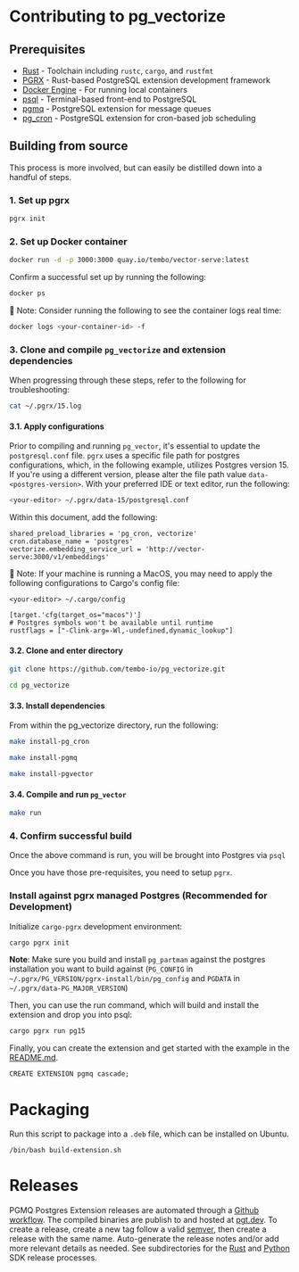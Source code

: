 # Contributing to pg_vectorize

## Prerequisites

- [Rust](https://www.rust-lang.org/learn/get-started) - Toolchain including `rustc`, `cargo`, and `rustfmt`
- [PGRX](https://github.com/pgcentralfoundation/pgrx) - Rust-based PostgreSQL extension development framework
- [Docker Engine](https://docs.docker.com/engine/install/) - For running local containers
- [psql](https://www.postgresql.org/docs/current/app-psql.html) - Terminal-based front-end to PostgreSQL
- [pgmq](https://github.com/tembo-io/pgmq) - PostgreSQL extension for message queues
- [pg_cron](https://github.com/citusdata/pg_cron) - PostgreSQL extension for cron-based job scheduling

## Building from source

This process is more involved, but can easily be distilled down into a handful of steps.

### 1. Set up pgrx

```bash
pgrx init
```

### 2. Set up Docker container

```bash
docker run -d -p 3000:3000 quay.io/tembo/vector-serve:latest
```

Confirm a successful set up by running the following:

```bash
docker ps
```

:wrench: Note: Consider running the following to see the container logs real time:

```bash
docker logs <your-container-id> -f
```

### 3. Clone and compile `pg_vectorize` and extension dependencies

When progressing through these steps, refer to the following for troubleshooting:

```bash
cat ~/.pgrx/15.log
```

#### 3.1. Apply configurations

Prior to compiling and running `pg_vector`, it's essential to update the `postgresql.conf` file.
`pgrx` uses a specific file path for postgres configurations, which, in the following example, utilizes Postgres version 15.
If you're using a different version, please alter the file path value `data-<postgres-version>`.
With your preferred IDE or text editor, run the following:

```bash
<your-editor> ~/.pgrx/data-15/postgresql.conf
```

Within this document, add the following:

```text
shared_preload_libraries = 'pg_cron, vectorize'
cron.database_name = 'postgres'
vectorize.embedding_service_url = 'http://vector-serve:3000/v1/embeddings'
```

:wrench: Note: If your machine is running a MacOS, you may need to apply the following configurations to Cargo's config file:

```
<your-editor> ~/.cargo/config
```

```text
[target.'cfg(target_os="macos")']
# Postgres symbols won't be available until runtime
rustflags = ["-Clink-arg=-Wl,-undefined,dynamic_lookup"]
```

#### 3.2. Clone and enter directory

```bash
git clone https://github.com/tembo-io/pg_vectorize.git

cd pg_vectorize
```

#### 3.3. Install dependencies

From within the pg_vectorize directory, run the following:

```bash
make install-pg_cron
```
```bash
make install-pgmq
```
```bash
make install-pgvector
```

#### 3.4. Compile and run `pg_vector`

```bash
make run
```

### 4. Confirm successful build

Once the above command is run, you will be brought into Postgres via `psql`



Once you have those pre-requisites, you need to setup `pgrx`.

### Install against pgrx managed Postgres (Recommended for Development)

Initialize `cargo-pgrx` development environment:

```bash
cargo pgrx init
```

**Note**: Make sure you build and install `pg_partman` against the postgres installation
you want to build against (`PG_CONFIG` in `~/.pgrx/PG_VERSION/pgrx-install/bin/pg_config`
and `PGDATA` in `~/.pgrx/data-PG_MAJOR_VERSION`)

Then, you can use the run command, which will build and install the extension
and drop you into psql:

```bash
cargo pgrx run pg15
```

Finally, you can create the extension and get started with the example in the [README.md](README.md).

```psql
CREATE EXTENSION pgmq cascade;
```

# Packaging

Run this script to package into a `.deb` file, which can be installed on Ubuntu.

```
/bin/bash build-extension.sh
```

# Releases

PGMQ Postgres Extension releases are automated through a [Github workflow](https://github.com/tembo-io/pgmq/blob/main/.github/workflows/extension_ci.yml). The compiled binaries are publish to and hosted at [pgt.dev](https://pgt.dev). To create a release, create a new tag follow a valid [semver](https://semver.org/), then create a release with the same name. Auto-generate the release notes and/or add more relevant details as needed. See subdirectories for the [Rust](https://github.com/tembo-io/pgmq/tree/main/core) and [Python](https://github.com/tembo-io/pgmq/tree/main/tembo-pgmq-python) SDK release processes.

